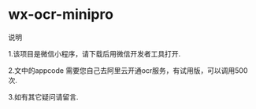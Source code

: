 # wx-ocr-minipro
说明

  1.该项目是微信小程序，请下载后用微信开发者工具打开.
  
  2.文中的appcode 需要您自己去阿里云开通ocr服务，有试用版，可以调用500次.
  
  3.如有其它疑问请留言.
